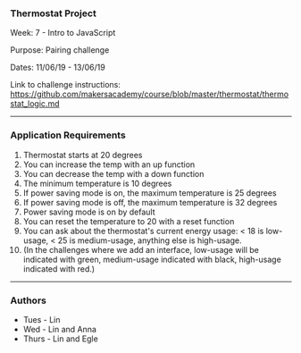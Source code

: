 ### Thermostat Project 

Week: 7 - Intro to JavaScript

Purpose: Pairing challenge

Dates: 11/06/19 - 13/06/19

Link to challenge instructions: https://github.com/makersacademy/course/blob/master/thermostat/thermostat_logic.md

------------------
### Application Requirements

1. Thermostat starts at 20 degrees
2. You can increase the temp with an up function
3. You can decrease the temp with a down function
4. The minimum temperature is 10 degrees
5. If power saving mode is on, the maximum temperature is 25 degrees
6. If power saving mode is off, the maximum temperature is 32 degrees
7. Power saving mode is on by default
8. You can reset the temperature to 20 with a reset function
9. You can ask about the thermostat's current energy usage: < 18 is low-usage, < 25 is medium-usage, anything else is high-usage.
10. (In the challenges where we add an interface, low-usage will be indicated with green, medium-usage indicated with black, high-usage indicated with red.)

------------------
### Authors
* Tues - Lin
* Wed - Lin and Anna
* Thurs - Lin and Egle